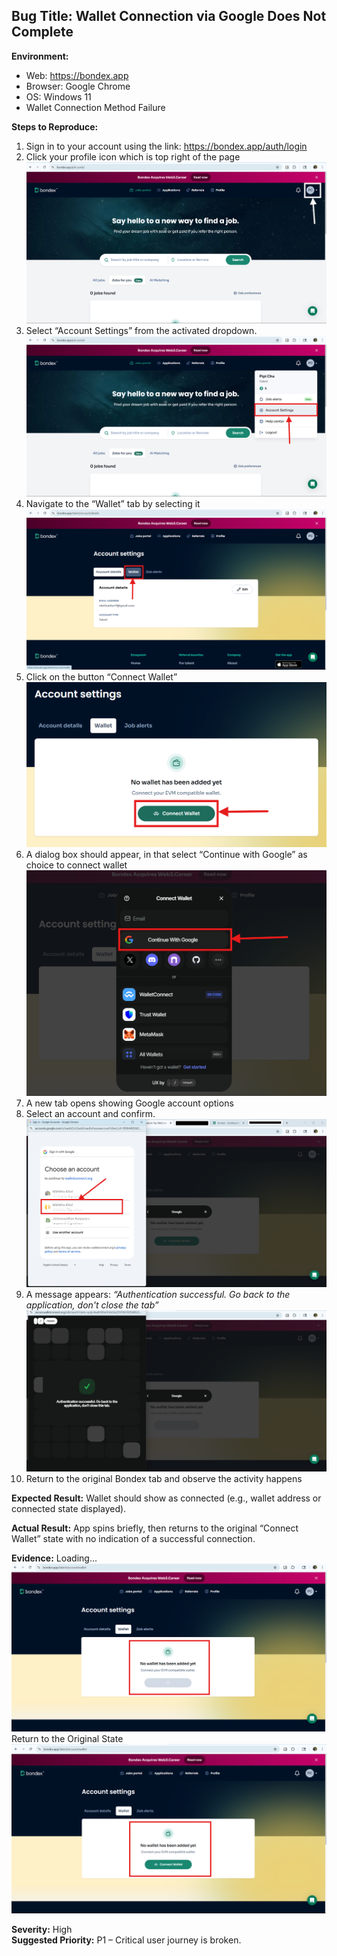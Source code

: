 ## Bug Title: Wallet Connection via Google Does Not Complete

**Environment:**
- Web: https://bondex.app
- Browser: Google Chrome
- OS: Windows 11
- Wallet Connection Method Failure

**Steps to Reproduce:**
1. Sign in to your account using the link: https://bondex.app/auth/login 
2. Click your profile icon which is top right of the page
![Account Settings Navigation](images/Account_Settings_Navigation.png)
3. Select “Account Settings” from the activated dropdown.
![Account Settings Selection](images/Account_Settings_Selection.png)
3. Navigate to the “Wallet” tab by selecting it
![Wallet Tab Selection](images/Wallet_Tab_Selection.png)
4. Click on the button “Connect Wallet”
![Connect Wallet Button Selection](images/Connect_Wallet_Button_Selection.png)
5. A dialog box should appear, in that select “Continue with Google” as choice to connect wallet
![Connect with Google Button Selection](images/Connect_with_Google_Button_Selection.png)
6. A new tab opens showing Google account options
7. Select an account and confirm.
![Google Account Selection](images/Google_Account_Selection.png)
8. A message appears: _“Authentication successful. Go back to the application, don't close the tab”_
![Authentication Successful](images/Authentication_Successful.png)
9. Return to the original Bondex tab and observe the activity happens

**Expected Result:**
Wallet should show as connected (e.g., wallet address or connected state displayed).

**Actual Result:**
App spins briefly, then returns to the original “Connect Wallet” state with no indication of a successful connection.

**Evidence:**
Loading...
![Loading Captured](images/Loading_Captured.png)
Return to the Original State
![No Connection Made](images/No_Connection_Made.png)

**Severity:** High  
**Suggested Priority:** P1 – Critical user journey is broken.
